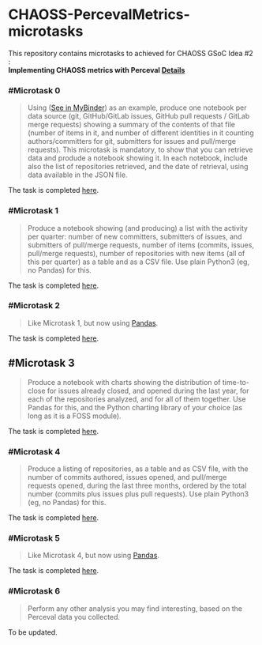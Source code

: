 # CHAOSS-PercevalMetrics-microtasks
This repository contains microtasks to achieved for CHAOSS GSoC Idea #2 :<br/> **Implementing CHAOSS metrics with Perceval [Details](https://github.com/chaoss/wg-gmd/issues/81)**

### #Microtask 0
>Using [](https://github.com/chaoss/wg-gmd/blob/master/implementations/Code_Changes-Git.ipynb) ([See in MyBinder](https://mybinder.org/v2/gh/chaoss/wg-gmd/master?filepath=implementations/Code_Changes-Git.ipynb)) as an example, produce one notebook per data source (git, GitHub/GitLab issues, GitHub pull requests / GitLab merge requests) showing a summary of the contents of that file (number of items in it, and number of different identities in it counting authors/committers for git, submitters for issues and pull/merge requests). This microtask is mandatory, to show that you can retrieve data and produde a notebook showing it. In each notebook, include also the list of repositories retrieved, and the date of retrieval, using data available in the JSON file.

The task is completed [here](./microtask0).

### #Microtask 1
>Produce a notebook showing (and producing) a list with the activity per quarter: number of new committers, submitters of issues, and submitters of pull/merge requests, number of items (commits, issues, pull/merge requests), number of repositories with new items (all of this per quarter) as a table and as a CSV file. Use plain Python3 (eg, no Pandas) for this.

The task is completed [here](./microtask1).

### #Microtask 2
>Like Microtask 1, but now using [Pandas](http://pandas.pydata.org/).

The task is completed [here](./microtask2).

## #Microtask 3
>Produce a notebook with charts showing the distribution of time-to-close for issues already closed, and opened during the last year, for each of the repositories analyzed, and for all of them together. Use Pandas for this, and the Python charting library of your choice (as long as it is a FOSS module).

The task is completed [here](./microtask3).

### #Microtask 4
>Produce a listing of repositories, as a table and as CSV file, with the number of commits authored, issues opened, and pull/merge requests opened, during the last three months, ordered by the total number (commits plus issues plus pull requests). Use plain Python3 (eg, no Pandas) for this.

The task is completed [here](./microtask4).

### #Microtask 5
>Like Microtask 4, but now using [Pandas](http://pandas.pydata.org/).

The task is completed [here](./microtask5).

### #Microtask 6
>Perform any other analysis you may find interesting, based on the Perceval data you collected.

To be updated.
